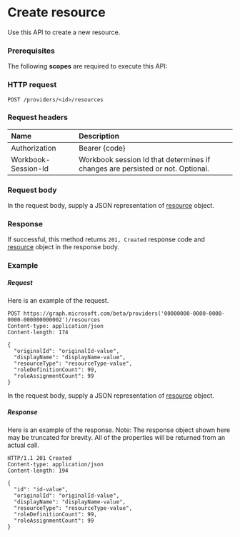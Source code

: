 # Create resource

Use this API to create a new resource.
### Prerequisites
The following **scopes** are required to execute this API: 
### HTTP request
<!-- { "blockType": "ignored" } -->
```http
POST /providers/<id>/resources
```
### Request headers
| Name       | Description|
|:---------------|:----------|
| Authorization  | Bearer {code}|
| Workbook-Session-Id  | Workbook session Id that determines if changes are persisted or not. Optional.|

### Request body
In the request body, supply a JSON representation of [resource](../resources/resource.md) object.


### Response
If successful, this method returns `201, Created` response code and [resource](../resources/resource.md) object in the response body.

### Example
##### Request
Here is an example of the request.
<!-- {
  "blockType": "request",
  "name": "create_resource_from_resources"
}-->
```http
POST https://graph.microsoft.com/beta/providers('00000000-0000-0000-0000-000000000002')/resources
Content-type: application/json
Content-length: 174

{
  "originalId": "originalId-value",
  "displayName": "displayName-value",
  "resourceType": "resourceType-value",
  "roleDefinitionCount": 99,
  "roleAssignmentCount": 99
}
```
In the request body, supply a JSON representation of [resource](../resources/resource.md) object.
##### Response
Here is an example of the response. Note: The response object shown here may be truncated for brevity. All of the properties will be returned from an actual call.
<!-- {
  "blockType": "response",
  "truncated": true,
  "@odata.type": "microsoft.graph.resource"
} -->
```http
HTTP/1.1 201 Created
Content-type: application/json
Content-length: 194

{
  "id": "id-value",
  "originalId": "originalId-value",
  "displayName": "displayName-value",
  "resourceType": "resourceType-value",
  "roleDefinitionCount": 99,
  "roleAssignmentCount": 99
}
```

<!-- uuid: 8fcb5dbc-d5aa-4681-8e31-b001d5168d79
2015-10-25 14:57:30 UTC -->
<!-- {
  "type": "#page.annotation",
  "description": "Create resource",
  "keywords": "",
  "section": "documentation",
  "tocPath": ""
}-->